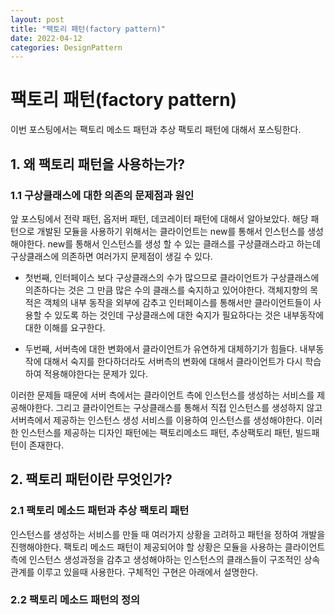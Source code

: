 ```yaml
---
layout: post
title: "팩토리 패턴(factory pattern)"
date: 2022-04-12
categories: DesignPattern
---
```


# 팩토리 패턴(factory pattern)

이번 포스팅에서는 팩토리 메소드 패턴과 추상 팩토리 패턴에 대해서 포스팅한다.

## 1. 왜 팩토리 패턴을 사용하는가? 

### 1.1 구상클래스에 대한 의존의 문제점과 원인

앞 포스팅에서 전략 패턴, 옵저버 패턴, 데코레이터 패턴에 대해서 알아보았다. 해당 패턴으로 개발된 모듈을 사용하기 위해서는 클라이언트는 new를 통해서 인스턴스를 생성해야한다. new를 통해서 인스턴스를 생성 할 수 있는 클래스를 구상클래스라고 하는데 구상클래스에 의존하면 여러가지 문제점이 생길 수 있다.

* 첫번째, 인터페이스 보다 구상클래스의 수가 많으므로 클라이언트가 구상클래스에 의존하다는 것은 그 만큼 많은 수의 클래스를 숙지하고 있어야한다. 객체지향의 목적은 객체의 내부 동작을 외부에 감추고 인터페이스를 통해서만 클라이언트들이 사용할 수 있도록 하는 것인데 구상클래스에 대한 숙지가 필요하다는 것은 내부동작에 대한 이해를 요구한다.

* 두번째, 서버측에 대한 변화에서 클라이언트가 유연하게 대체하기가 힘들다. 내부동작에 대해서 숙지를 한다하더라도 서버측의 변화에 대해서 클라이언트가 다시 학습하여 적용해야한다는 문제가 있다. 

이러한 문제들 때문에 서버 측에서는 클라이언트 측에 인스턴스를 생성하는 서비스를 제공해야한다. 그리고 클라이언트는 구상클래스를 통해서 직접 인스턴스를 생성하지 않고 서버측에서 제공하는 인스턴스 생성 서비스를 이용하여 인스턴스를 생성해야한다. 이러한 인스턴스를 제공하는 디자인 패턴에는 팩토리메소드 패턴, 추상팩토리 패턴, 빌드패턴이 존재한다.

## 2. 팩토리 패턴이란 무엇인가?

### 2.1 팩토리 메소드 패턴과 추상 팩토리 패턴

인스턴스를 생성하는 서비스를 만들 때 여러가지 상황을 고려하고 패턴을 정하여 개발을 진행해야한다. 팩토리 메소드 패턴이 제공되어야 할 상황은 모듈을 사용하는 클라이언트 측에 인스턴스 생성과정을 감추고 생성해야하는 인스턴스의 클래스들이 구조적인 상속관계를 이루고 있을때 사용한다. 구체적인 구현은 아래에서 설명한다.

### 2.2 팩토리 메소드 패턴의 정의




